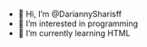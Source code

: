 - 👋 Hi, I’m @DariannySharisff
- 👀 I’m interested in programming
- 🌱 I’m currently learning HTML

<!---
DariannySharisff/DariannySharisff is a ✨ special ✨ repository because its `README.md` (this file) appears on your GitHub profile.
You can click the Preview link to take a look at your changes.
--->
